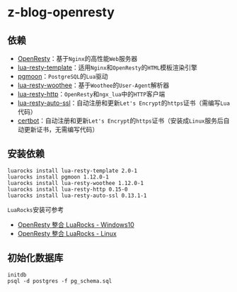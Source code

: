 # z-blog-openresty

## 依赖

- [OpenResty](https://github.com/openresty/openresty)：基于`Nginx`的高性能`Web`服务器
- [lua-resty-template](https://github.com/bungle/lua-resty-template)：适用`Nginx`和`OpenResty`的`HTML`模板渲染引擎
- [pgmoon](https://github.com/leafo/pgmoon)：`PostgreSQL`的`Lua`驱动
- [lua-resty-woothee](https://github.com/woothee/lua-resty-woothee)：基于`Woothee`的`User-Agent`解析器
- [lua-resty-http](https://github.com/ledgetech/lua-resty-http)：`OpenResty`和`ngx_lua`中的`HTTP`客户端
- [lua-resty-auto-ssl](https://github.com/auto-ssl/lua-resty-auto-ssl)：自动注册和更新`Let's Encrypt`的`https`证书（需编写`Lua`代码）
- [certbot](https://certbot.eff.org)：自动注册和更新`Let's Encrypt`的`https`证书（安装成`Linux`服务后自动更新证书，无需编写代码）

## 安装依赖

```shell
luarocks install lua-resty-template 2.0-1
luarocks install pgmoon 1.12.0-1
luarocks install lua-resty-woothee 1.12.0-1
luarocks install lua-resty-http 0.15-0
luarocks install lua-resty-auto-ssl 0.13.1-1
```

`LuaRocks`安装可参考  

- [OpenResty 整合 LuaRocks - Windows10](https://www.zhangbj.com/p/523.html)
- [OpenResty 整合 LuaRocks - Linux](https://www.zhangbj.com/p/810.html)

## 初始化数据库

```shell
initdb
psql -d postgres -f pg_schema.sql
```
